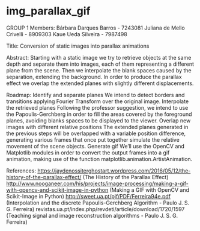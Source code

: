 # img_parallax_gif
GROUP 1
Members:
	Bárbara Darques Barros - 7243081
	Juliana de Mello Crivelli - 8909303
	Kaue Ueda Silveira - 7987498
 
Title: Conversion of static images into parallax animations
 
Abstract: Starting with a static image we try to retrieve objects at the same depth and separate them into images, each of them representing a different plane from the scene. Then we interpolate the blank spaces caused by the separation, extending the background. In order to produce the parallax effect we overlap the extended planes with slightly different displacements.
 
Roadmap:
Identify and separate planes
	We intend to detect borders and transitions applying Fourier Transform over the original image.
Interpolate the retrieved planes
Following the professor suggestion, we intend to use the Papoulis-Gerchberg in order to fill the areas covered by the foreground planes, avoiding blanks spaces to be displayed to the viewer.
Overlap new images with different relative positions
	The extended planes generated in the previous steps will be overlapped with a variable position difference, generating various frames that once put together simulate the relative movement of the scene objects.
Generate gif
We’ll use the OpenCV and Matplotlib modules in order to convert the output frames into a gif animation, making use of the function matplotlib.animation.ArtistAnimation.
 
	
 
 
References:
https://jaydenossiterghostart.wordpress.com/2016/05/12/the-history-of-the-parallax-effect/ (The History of the Parallax Effect)
http://www.nooganeer.com/his/projects/image-processing/making-a-gif-with-opencv-and-scikit-image-in-python (Making a GIF with OpenCV and Scikit-Image in Python)
http://sweet.ua.pt/pjf/PDF/Ferreira94e.pdf (Interpolation and the discrete Papoulis-Gerchberg Algorithm - Paulo J. S. G. Ferreira)
revistas.ua.pt/index.php/revdeti/article/download/1720/1597 (Teaching signal and image reconstruction algorithms -  Paulo J. S. G. Ferreira)

